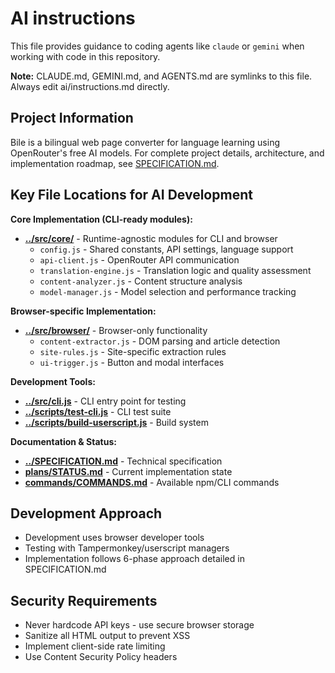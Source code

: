# AI instructions

This file provides guidance to coding agents like `claude` or `gemini` when working with code in this repository.

**Note:** CLAUDE.md, GEMINI.md, and AGENTS.md are symlinks to this file. Always edit ai/instructions.md directly.

## Project Information

Bile is a bilingual web page converter for language learning using OpenRouter's free AI models. For complete project details, architecture, and implementation roadmap, see [SPECIFICATION.md](SPECIFICATION.md).

## Key File Locations for AI Development

**Core Implementation (CLI-ready modules):**

- **[../src/core/](../src/core/)** - Runtime-agnostic modules for CLI and browser
  - `config.js` - Shared constants, API settings, language support
  - `api-client.js` - OpenRouter API communication
  - `translation-engine.js` - Translation logic and quality assessment
  - `content-analyzer.js` - Content structure analysis
  - `model-manager.js` - Model selection and performance tracking

**Browser-specific Implementation:**

- **[../src/browser/](../src/browser/)** - Browser-only functionality
  - `content-extractor.js` - DOM parsing and article detection
  - `site-rules.js` - Site-specific extraction rules
  - `ui-trigger.js` - Button and modal interfaces

**Development Tools:**

- **[../src/cli.js](../src/cli.js)** - CLI entry point for testing
- **[../scripts/test-cli.js](../scripts/test-cli.js)** - CLI test suite
- **[../scripts/build-userscript.js](../scripts/build-userscript.js)** - Build system

**Documentation & Status:**

- **[../SPECIFICATION.md](../SPECIFICATION.md)** - Technical specification
- **[plans/STATUS.md](plans/STATUS.md)** - Current implementation state
- **[commands/COMMANDS.md](commands/COMMANDS.md)** - Available npm/CLI commands

## Development Approach

- Development uses browser developer tools
- Testing with Tampermonkey/userscript managers
- Implementation follows 6-phase approach detailed in SPECIFICATION.md

## Security Requirements

- Never hardcode API keys - use secure browser storage
- Sanitize all HTML output to prevent XSS
- Implement client-side rate limiting
- Use Content Security Policy headers
